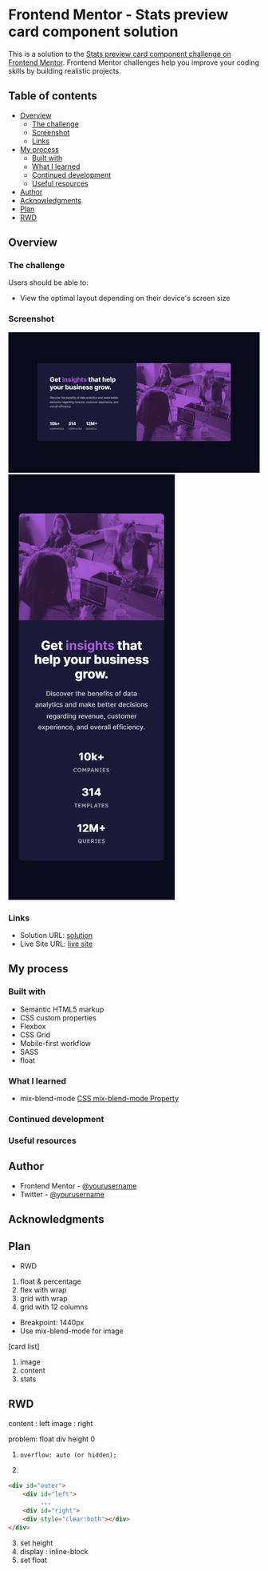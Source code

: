 # Frontend Mentor - Stats preview card component solution

This is a solution to the [Stats preview card component challenge on Frontend Mentor](https://www.frontendmentor.io/challenges/stats-preview-card-component-8JqbgoU62). Frontend Mentor challenges help you improve your coding skills by building realistic projects. 

## Table of contents

- [Overview](#overview)
  - [The challenge](#the-challenge)
  - [Screenshot](#screenshot)
  - [Links](#links)
- [My process](#my-process)
  - [Built with](#built-with)
  - [What I learned](#what-i-learned)
  - [Continued development](#continued-development)
  - [Useful resources](#useful-resources)
- [Author](#author)
- [Acknowledgments](#acknowledgments)
- [Plan](#plan)
- [RWD](#rwd)

## Overview

### The challenge

Users should be able to:

- View the optimal layout depending on their device's screen size

### Screenshot

![desktop](./design/desktop-design.jpg)
![mobile](./design/mobile-design.jpg)

### Links

- Solution URL: [solution](https://your-solution-url.com)
- Live Site URL: [live site](https://jhan117.github.io/Stats-preview-card/)

## My process

### Built with

- Semantic HTML5 markup
- CSS custom properties
- Flexbox
- CSS Grid
- Mobile-first workflow
- SASS
- float

### What I learned

- mix-blend-mode
[CSS mix-blend-mode Property](https://www.w3schools.com/csSref/pr_mix-blend-mode.asp)

### Continued development

### Useful resources

## Author

- Frontend Mentor - [@yourusername](https://www.frontendmentor.io/profile/yourusername)
- Twitter - [@yourusername](https://www.twitter.com/yourusername)

## Acknowledgments

## Plan

- RWD
1. float & percentage
2. flex with wrap
3. grid with wrap
4. grid with 12 columns

- Breakpoint: 1440px
- Use mix-blend-mode for image

[card list]
1. image
2. content
3. stats

## RWD

content : left
image : right

problem: float div height 0
1. `overflow: auto (or hidden);`

2. 
```HTML
<div id="outer">
    <div id="left">
         ...
    <div id="right">
    <div style="clear:both"></div>
</div>
```

3. set height
4. display : inline-block
5. set float